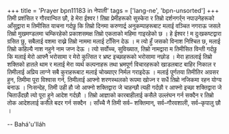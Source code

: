 +++
title = 'Prayer bpn11183 in नेपाली'
tags = ['lang-ne', 'bpn-unsorted']
+++
तिमी प्रशंसित र गौरवान्वित छौ, हे मेरा ईश्वर ! तिम्रा प्रेमीहरूको सुस्केरा र तिम्रो दर्शनगर्र्न नपाउनेहरूको आँसुद्वारा म तिमीसित याचना गर्दछु कि तिम्रो दिनमा करुणार्द्र अनुकम्पाहरूबाट मलाई वञ्चित नगराऊ जसले तिम्रो मुखमण्डलमा चम्किरहेको प्रकाशसमक्ष तिम्रो एकताको महिमा गाइरहेको छ । हे ईश्वर ! म दुःखकष्टद्वारा ग्रसित छु, सबैलाई वशमा राख्ने तिम्रो नाममा मलाई टाँसिन देऊ । म त्यो हुँ जसको  विनाश निश्चित छ, मलाई तिम्रो कहिल्यै नाश नहुने नाम जप्न देऊ । त्यो सर्वोच्च, सुविख्यात, तिम्रो नामद्वारा म तिमीसित विन्ती गर्दछु कि मलाई मेरो आफ्नै भरोसामा र मेरो कुत्सित र भ्रष्ट इच्छाहरूको भरोसामा नछोड । मेरा हातलाई तिम्रो शक्तिको हातले थाम र मलाई मेरा व्यर्थ कल्पनाहरू तथा भ्रमपूर्ण विचारहरूको खाडलबाट बाहिर निकाल र तिमीलाई अप्रिय लाग्ने सबै कुराहरूबाट मलाई चोख्याएर निर्मल गराइदेऊ । मलाई पूर्णतया तिमीतिर अग्रसर हुन, तिमीमा पूरा विश्वास गर्न, तिमीलाई आफ्नो शरणस्थलको रूपमा खोज्न र सधैं तिम्रो नजिकमा रहन योग्य बनाऊ । निःसन्देह, तिमी उही हौ जो आफ्नो शक्तिद्वारा जे चाहन्छौ त्यही गर्दछौ र आफ्नो इच्छा शक्तिद्वारा जे चिताउँदछौ त्यो पूरा हुने आदेश गर्दछौ । तिम्रो आज्ञाको कारबाहीलाई कसैले उल्लंघन गर्न सक्दैन र तिम्रो तोक आदेशलाई कसैले बदर गर्न सक्दैन । साँच्चै नै तिमी सर्व– शक्तिमान्, सर्व–गौरवशाली, सर्व–कृपालु छौ ।

-- Bahá'u'lláh
